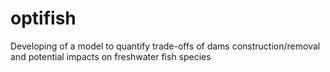 # optifish
Developing of a model to quantify trade-offs of dams construction/removal and potential impacts on freshwater fish species
